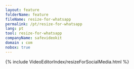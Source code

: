 ```yaml
---
layout: feature
folderName: feature
fileName: resize-for-whatsapp
permalink: /pt/resize-for-whatsapp
lang: pt
tool: resize-for-whatsapp
companyName: safevideokit
domain : com
nobox: true
---
```


{% include VideoEditorIndex/resizeForSocialMedia.html %}

   